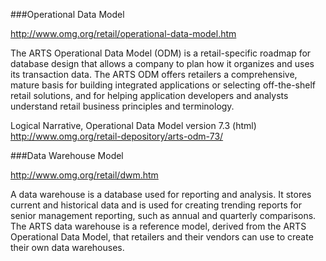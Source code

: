 ###Operational Data Model

http://www.omg.org/retail/operational-data-model.htm

The ARTS Operational Data Model (ODM) is a retail-specific roadmap for database design that allows a company to plan how it organizes and uses its transaction data. 
The ARTS ODM offers retailers a comprehensive, mature basis for building integrated applications or selecting off-the-shelf retail solutions, and for helping application developers and analysts understand retail business principles and terminology.

Logical Narrative, Operational Data Model version 7.3 (html)
http://www.omg.org/retail-depository/arts-odm-73/


###Data Warehouse Model

http://www.omg.org/retail/dwm.htm

A data warehouse is a database used for reporting and analysis. It stores current and historical data and is used for creating trending reports for senior management reporting, such as annual and quarterly comparisons. The ARTS data warehouse is a reference model, derived from the ARTS Operational Data Model, that retailers and their vendors can use to create their own data warehouses.


